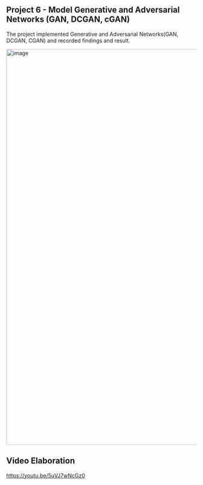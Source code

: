 ## Project 6 - Model Generative and Adversarial Networks (GAN, DCGAN, cGAN)
The project implemented Generative and Adversarial Networks(GAN, DCGAN, CGAN) and recorded findings and result.

<img width="1045" alt="image" src="https://user-images.githubusercontent.com/21034990/174514089-4353c41f-bfef-4fe4-ac0c-75438f4f4c81.png">

Video Elaboration
------------------------------
https://youtu.be/5uVJ7wNcGz0
